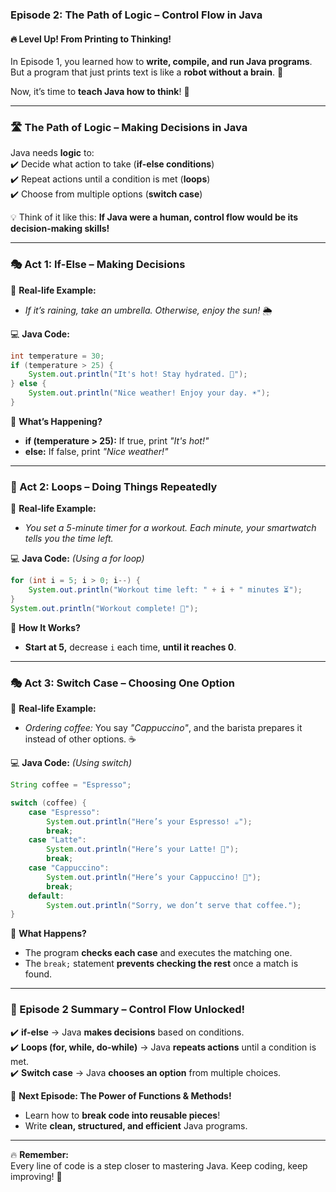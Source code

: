 ### **Episode 2: The Path of Logic – Control Flow in Java**  

#### **🔥 Level Up! From Printing to Thinking!**  

In Episode 1, you learned how to **write, compile, and run Java programs**. But a program that just prints text is like a **robot without a brain**. 🧠  

Now, it’s time to **teach Java how to think**! 🧐  

---

### **🛣️ The Path of Logic – Making Decisions in Java**  

Java needs **logic** to:  
✔️ Decide what action to take (**if-else conditions**)  
✔️ Repeat actions until a condition is met (**loops**)  
✔️ Choose from multiple options (**switch case**)  

💡 Think of it like this: **If Java were a human, control flow would be its decision-making skills!**  

---

### **🎭 Act 1: If-Else – Making Decisions**  

🤔 **Real-life Example:**  
- *If it’s raining, take an umbrella. Otherwise, enjoy the sun!* 🌦️  

💻 **Java Code:**  
```java
int temperature = 30;
if (temperature > 25) {
    System.out.println("It's hot! Stay hydrated. 🥤");
} else {
    System.out.println("Nice weather! Enjoy your day. ☀️");
}
```
📌 **What’s Happening?**  
- **if (temperature > 25):** If true, print *"It's hot!"*  
- **else:** If false, print *"Nice weather!"*  

---

### **🔁 Act 2: Loops – Doing Things Repeatedly**  

🤔 **Real-life Example:**  
- *You set a 5-minute timer for a workout. Each minute, your smartwatch tells you the time left.*  

💻 **Java Code:** *(Using a for loop)*
```java
for (int i = 5; i > 0; i--) {
    System.out.println("Workout time left: " + i + " minutes ⏳");
}
System.out.println("Workout complete! 🎉");
```
📌 **How It Works?**  
- **Start at 5,** decrease `i` each time, **until it reaches 0**.  

---

### **🎭 Act 3: Switch Case – Choosing One Option**  

🤔 **Real-life Example:**  
- *Ordering coffee:* You say *"Cappuccino"*, and the barista prepares it instead of other options. ☕  

💻 **Java Code:** *(Using switch)*
```java
String coffee = "Espresso";

switch (coffee) {
    case "Espresso":
        System.out.println("Here’s your Espresso! ☕");
        break;
    case "Latte":
        System.out.println("Here’s your Latte! 🥛");
        break;
    case "Cappuccino":
        System.out.println("Here’s your Cappuccino! 🍵");
        break;
    default:
        System.out.println("Sorry, we don’t serve that coffee.");
}
```
📌 **What Happens?**  
- The program **checks each case** and executes the matching one.  
- The `break;` statement **prevents checking the rest** once a match is found.  

---

### **🎯 Episode 2 Summary – Control Flow Unlocked!**  

✔️ **if-else** → Java **makes decisions** based on conditions.  
✔️ **Loops (for, while, do-while)** → Java **repeats actions** until a condition is met.  
✔️ **Switch case** → Java **chooses an option** from multiple choices.  

🚀 **Next Episode: The Power of Functions & Methods!**  
- Learn how to **break code into reusable pieces**!  
- Write **clean, structured, and efficient** Java programs.  

---

🔥 **Remember:**  
Every line of code is a step closer to mastering Java. Keep coding, keep improving! 🚀